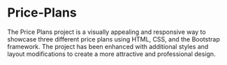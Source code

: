 # Price-Plans
The Price Plans project is a visually appealing and responsive way to showcase three different price plans using HTML, CSS, and the Bootstrap framework. The project has been enhanced with additional styles and layout modifications to create a more attractive and professional design.
